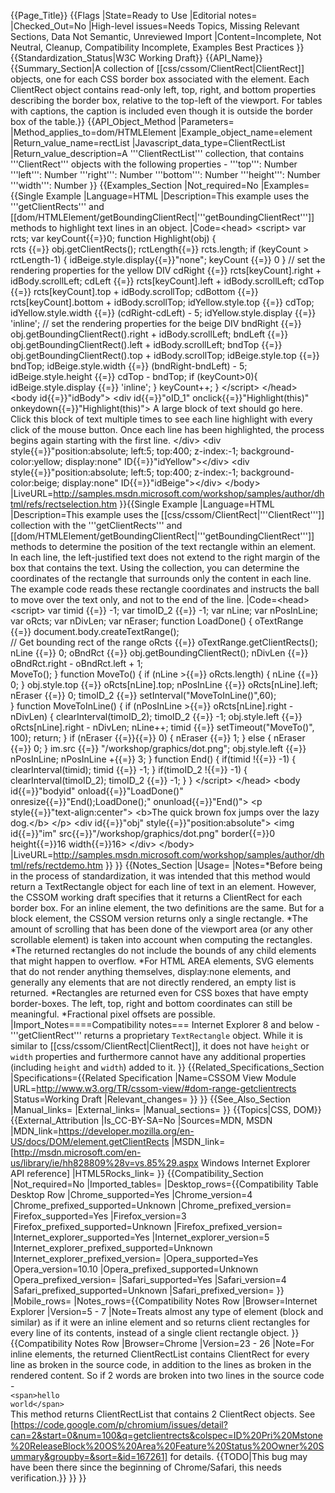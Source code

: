 {{Page_Title}}
{{Flags
|State=Ready to Use
|Editorial notes=
|Checked_Out=No
|High-level issues=Needs Topics, Missing Relevant Sections, Data Not Semantic, Unreviewed Import
|Content=Incomplete, Not Neutral, Cleanup, Compatibility Incomplete, Examples Best Practices
}}
{{Standardization_Status|W3C Working Draft}}
{{API_Name}}
{{Summary_Section|A collection of [[css/cssom/ClientRect|ClientRect]] objects, one for each CSS border box associated with the element. Each ClientRect object contains read-only left, top, right, and bottom properties describing the border box, relative to the top-left of the viewport. For tables with captions, the caption is included even though it is outside the border box of the table.}}
{{API_Object_Method
|Parameters=
|Method_applies_to=dom/HTMLElement
|Example_object_name=element
|Return_value_name=rectList
|Javascript_data_type=ClientRectList
|Return_value_description=A '''ClientRectList''' collection, that contains '''ClientRect''' objects with the following properties -
  '''top''': Number
  '''left''': Number
  '''right''': Number
  '''bottom''': Number
  '''height''': Number
  '''width''': Number
}}
{{Examples_Section
|Not_required=No
|Examples={{Single Example
|Language=HTML
|Description=This example uses the '''getClientRects''' and [[dom/HTMLElement/getBoundingClientRect|'''getBoundingClientRect''']] methods to highlight text lines in an object.
|Code=&lt;head&gt;
&lt;script&gt;
var rcts;
var keyCount{{=}}0;
function Highlight(obj) {            
    rcts {{=}} obj.getClientRects();
    rctLength{{=}} rcts.length;
    if (keyCount &gt; rctLength-1) {
        idBeige.style.display{{=}}"none";
        keyCount {{=}} 0
    }
    // set the rendering properties for the yellow DIV
    cdRight {{=}} rcts[keyCount].right + idBody.scrollLeft;
    cdLeft {{=}} rcts[keyCount].left + idBody.scrollLeft;
    cdTop {{=}} rcts[keyCount].top + idBody.scrollTop;
    cdBottom {{=}} rcts[keyCount].bottom + idBody.scrollTop;
    idYellow.style.top {{=}} cdTop;
    idYellow.style.width {{=}} (cdRight-cdLeft) - 5;
    idYellow.style.display {{=}} 'inline';
    // set the rendering properties for the beige DIV
    bndRight {{=}} obj.getBoundingClientRect().right +
	    idBody.scrollLeft;
    bndLeft {{=}} obj.getBoundingClientRect().left +
	    idBody.scrollLeft;
    bndTop {{=}} obj.getBoundingClientRect().top +
	    idBody.scrollTop;
    idBeige.style.top {{=}} bndTop;
    idBeige.style.width {{=}} (bndRight-bndLeft) - 5;
    idBeige.style.height {{=}} cdTop - bndTop;
    if (keyCount&gt;0){
        idBeige.style.display {{=}} 'inline';
    }
    keyCount++;
}
&lt;/script&gt;
&lt;/head&gt;
&lt;body id{{=}}"idBody"&gt;
&lt;div id{{=}}"oID_1" onclick{{=}}"Highlight(this)"
    onkeydown{{=}}"Highlight(this)"&gt;
A large block of text should go here. Click this
block of text multiple times to see each line
highlight with every click of the mouse button.
Once each line has been highlighted, the process
begins again starting with the first line.
&lt;/div&gt;
&lt;div style{{=}}"position:absolute; left:5; top:400;
z-index:-1; background-color:yellow; display:none"
ID{{=}}"idYellow"&gt;&lt;/div&gt;
&lt;div style{{=}}"position:absolute; left:5; top:400;
z-index:-1; background-color:beige; display:none"
ID{{=}}"idBeige"&gt;&lt;/div&gt;
&lt;/body&gt;
|LiveURL=http://samples.msdn.microsoft.com/workshop/samples/author/dhtml/refs/rectselection.htm
}}{{Single Example
|Language=HTML
|Description=This example uses the [[css/cssom/ClientRect|'''ClientRect''']] collection with the '''getClientRects''' and [[dom/HTMLElement/getBoundingClientRect|'''getBoundingClientRect''']] methods to determine the position of the text rectangle within an element. In each line, the left-justified text does not extend to the right margin of the box that contains the text. Using the collection, you can determine the coordinates of the rectangle that surrounds only the content in each line. The example code reads these rectangle coordinates and instructs the ball to move over the text only, and not to the end of the line.
|Code=&lt;head&gt;
&lt;script&gt;
var timid {{=}} -1;
var timoID_2 {{=}} -1;
var nLine;
var nPosInLine;
var oRcts;
var nDivLen;
var nEraser;
function LoadDone() {
    oTextRange {{=}} document.body.createTextRange();              
    // Get bounding rect of the range
    oRcts {{=}} oTextRange.getClientRects();
    nLine {{=}} 0;
    oBndRct {{=}} obj.getBoundingClientRect();
    nDivLen {{=}} oBndRct.right - oBndRct.left + 1;    
    MoveTo();
}
function MoveTo() {
    if (nLine &gt;{{=}} oRcts.length) {
	    nLine {{=}} 0;
	}
    obj.style.top {{=}} oRcts[nLine].top;
    nPosInLine {{=}} oRcts[nLine].left;
    nEraser {{=}} 0;
    timoID_2 {{=}} setInterval("MoveToInLine()",60);    
}
function MoveToInLine() {
    if (nPosInLine &gt;{{=}} oRcts[nLine].right - nDivLen) {
        clearInterval(timoID_2);
        timoID_2 {{=}} -1;
        obj.style.left {{=}} oRcts[nLine].right - nDivLen;
        nLine++;
        timid {{=}} setTimeout("MoveTo()", 100);
        return;
    }
    if (nEraser {{=}}{{=}} 0) {
	    nEraser {{=}} 1;
	}
    else {
	    nEraser {{=}} 0;
	}
	im.src {{=}} "/workshop/graphics/dot.png";
    obj.style.left {{=}} nPosInLine;
    nPosInLine +{{=}} 3;
}
function End() {
    if(timid !{{=}} -1) {
	    clearInterval(timid);
        timid {{=}} -1;
	}
    if(timoID_2 !{{=}} -1) {
	    clearInterval(timoID_2);
        timoID_2 {{=}} -1;
	}
}
&lt;/script&gt;
&lt;/head&gt;
&lt;body id{{=}}"bodyid" onload{{=}}"LoadDone()"
    onresize{{=}}"End();LoadDone();" onunload{{=}}"End()"&gt;
&lt;p style{{=}}"text-align:center"&gt;
&lt;b&gt;The quick brown fox jumps over the lazy dog.&lt;/b&gt;
&lt;/p&gt;
&lt;div id{{=}}"obj" style{{=}}"position:absolute"&gt;
&lt;img id{{=}}"im" src{{=}}"/workshop/graphics/dot.png"
    border{{=}}0 height{{=}}16 width{{=}}16&gt;
&lt;/div&gt;
&lt;/body&gt;
|LiveURL=http://samples.msdn.microsoft.com/workshop/samples/author/dhtml/refs/rectdemo.htm
}}
}}
{{Notes_Section
|Usage=
|Notes=*Before being in the process of standardization, it was intended that this method would return a TextRectangle object for each line of text in an element. However, the CSSOM working draft specifies that it returns a ClientRect for each border box. For an inline element, the two definitions are the same. But for a block element, the CSSOM version returns only a single rectangle.
*The amount of scrolling that has been done of the viewport area (or any other scrollable element) is taken into account when computing the rectangles.
*The returned rectangles do not include the bounds of any child elements that might happen to overflow.
*For HTML AREA elements, SVG elements that do not render anything themselves, display:none elements, and generally any elements that are not directly rendered, an empty list is returned.
*Rectangles are returned even for CSS boxes that have empty border-boxes. The left, top, right and bottom coordinates can still be meaningful.
*Fractional pixel offsets are possible.
|Import_Notes====Compatibility notes===
Internet Explorer 8 and below - '''getClientRect''' returns a proprietary <code>TextRectangle</code> object. While it is similar to [[css/cssom/ClientRect|ClientRect]], it does not have <code>height</code> or <code>width</code> properties and furthermore cannot have any additional properties (including <code>height</code> and <code>width</code>) added to it.
}}
{{Related_Specifications_Section
|Specifications={{Related Specification
|Name=CSSOM View Module
|URL=http://www.w3.org/TR/cssom-view/#dom-range-getclientrects
|Status=Working Draft
|Relevant_changes=
}}
}}
{{See_Also_Section
|Manual_links=
|External_links=
|Manual_sections=
}}
{{Topics|CSS, DOM}}
{{External_Attribution
|Is_CC-BY-SA=No
|Sources=MDN, MSDN
|MDN_link=https://developer.mozilla.org/en-US/docs/DOM/element.getClientRects
|MSDN_link=[http://msdn.microsoft.com/en-us/library/ie/hh828809%28v=vs.85%29.aspx Windows Internet Explorer API reference]
|HTML5Rocks_link=
}}
{{Compatibility_Section
|Not_required=No
|Imported_tables=
|Desktop_rows={{Compatibility Table Desktop Row
|Chrome_supported=Yes
|Chrome_version=4
|Chrome_prefixed_supported=Unknown
|Chrome_prefixed_version=
|Firefox_supported=Yes
|Firefox_version=3
|Firefox_prefixed_supported=Unknown
|Firefox_prefixed_version=
|Internet_explorer_supported=Yes
|Internet_explorer_version=5
|Internet_explorer_prefixed_supported=Unknown
|Internet_explorer_prefixed_version=
|Opera_supported=Yes
|Opera_version=10.10
|Opera_prefixed_supported=Unknown
|Opera_prefixed_version=
|Safari_supported=Yes
|Safari_version=4
|Safari_prefixed_supported=Unknown
|Safari_prefixed_version=
}}
|Mobile_rows=
|Notes_rows={{Compatibility Notes Row
|Browser=Internet Explorer
|Version=5 - 7
|Note=Treats almost any type of element (block and similar) as if it were an inline element and so returns client rectangles for every line of its contents, instead of a single client rectangle object.
}}{{Compatibility Notes Row
|Browser=Chrome
|Version=23 - 26
|Note=For inline elements, the returned ClientRectList contains ClientRect for every line as broken in the source code, in addition to the lines as broken in the rendered content. So if 2 words are broken into two lines in the source code -<br/><code>&lt;span&gt;hello<br/>world&lt;/span&gt;</code><br/>This method returns ClientRectList that contains 2 ClientRect objects. See [https://code.google.com/p/chromium/issues/detail?can=2&start=0&num=100&q=getclientrects&colspec=ID%20Pri%20Mstone%20ReleaseBlock%20OS%20Area%20Feature%20Status%20Owner%20Summary&groupby=&sort=&id=167261] for details. {{TODO|This bug may have been there since the beginning of Chrome/Safari, this needs verification.}}
}}
}}
